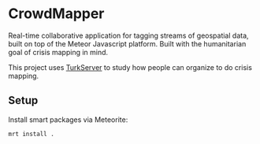 CrowdMapper
===========

Real-time collaborative application for tagging streams of geospatial data, built on top of the Meteor Javascript platform. Built with the humanitarian goal of crisis mapping in mind.

This project uses [TurkServer](https://github.com/HarvardEconCS/turkserver-meteor) to study how people can organize to do crisis mapping.

## Setup

Install smart packages via Meteorite:

```
mrt install .
```
